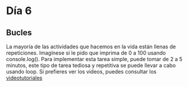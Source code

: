 # Día 6
## Bucles
La mayoría de las actividades que hacemos en la vida están llenas de repeticiones. Imagínese si le pido que imprima de 0 a 100 usando console.log(). Para implementar esta tarea simple, puede tomar de 2 a 5 minutos, este tipo de tarea tediosa y repetitiva se puede llevar a cabo usando loop. Si prefieres ver los videos, puedes consultar los [videotutoriales](https://www.youtube.com/channel/UCM4xOopkYiPwJqyKsSqL9mw)